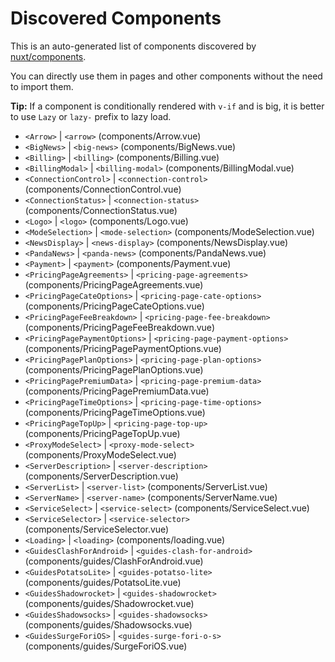 # Discovered Components

This is an auto-generated list of components discovered by [nuxt/components](https://github.com/nuxt/components).

You can directly use them in pages and other components without the need to import them.

**Tip:** If a component is conditionally rendered with `v-if` and is big, it is better to use `Lazy` or `lazy-` prefix to lazy load.

- `<Arrow>` | `<arrow>` (components/Arrow.vue)
- `<BigNews>` | `<big-news>` (components/BigNews.vue)
- `<Billing>` | `<billing>` (components/Billing.vue)
- `<BillingModal>` | `<billing-modal>` (components/BillingModal.vue)
- `<ConnectionControl>` | `<connection-control>` (components/ConnectionControl.vue)
- `<ConnectionStatus>` | `<connection-status>` (components/ConnectionStatus.vue)
- `<Logo>` | `<logo>` (components/Logo.vue)
- `<ModeSelection>` | `<mode-selection>` (components/ModeSelection.vue)
- `<NewsDisplay>` | `<news-display>` (components/NewsDisplay.vue)
- `<PandaNews>` | `<panda-news>` (components/PandaNews.vue)
- `<Payment>` | `<payment>` (components/Payment.vue)
- `<PricingPageAgreements>` | `<pricing-page-agreements>` (components/PricingPageAgreements.vue)
- `<PricingPageCateOptions>` | `<pricing-page-cate-options>` (components/PricingPageCateOptions.vue)
- `<PricingPageFeeBreakdown>` | `<pricing-page-fee-breakdown>` (components/PricingPageFeeBreakdown.vue)
- `<PricingPagePaymentOptions>` | `<pricing-page-payment-options>` (components/PricingPagePaymentOptions.vue)
- `<PricingPagePlanOptions>` | `<pricing-page-plan-options>` (components/PricingPagePlanOptions.vue)
- `<PricingPagePremiumData>` | `<pricing-page-premium-data>` (components/PricingPagePremiumData.vue)
- `<PricingPageTimeOptions>` | `<pricing-page-time-options>` (components/PricingPageTimeOptions.vue)
- `<PricingPageTopUp>` | `<pricing-page-top-up>` (components/PricingPageTopUp.vue)
- `<ProxyModeSelect>` | `<proxy-mode-select>` (components/ProxyModeSelect.vue)
- `<ServerDescription>` | `<server-description>` (components/ServerDescription.vue)
- `<ServerList>` | `<server-list>` (components/ServerList.vue)
- `<ServerName>` | `<server-name>` (components/ServerName.vue)
- `<ServiceSelect>` | `<service-select>` (components/ServiceSelect.vue)
- `<ServiceSelector>` | `<service-selector>` (components/ServiceSelector.vue)
- `<Loading>` | `<loading>` (components/loading.vue)
- `<GuidesClashForAndroid>` | `<guides-clash-for-android>` (components/guides/ClashForAndroid.vue)
- `<GuidesPotatsoLite>` | `<guides-potatso-lite>` (components/guides/PotatsoLite.vue)
- `<GuidesShadowrocket>` | `<guides-shadowrocket>` (components/guides/Shadowrocket.vue)
- `<GuidesShadowsocks>` | `<guides-shadowsocks>` (components/guides/Shadowsocks.vue)
- `<GuidesSurgeForiOS>` | `<guides-surge-fori-o-s>` (components/guides/SurgeForiOS.vue)
